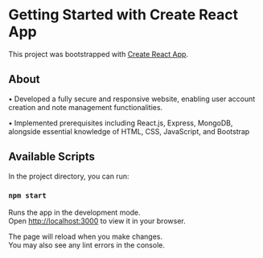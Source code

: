 # Getting Started with Create React App

This project was bootstrapped with [Create React App](https://github.com/facebook/create-react-app).

## About
• Developed a fully secure and responsive website, enabling user account creation and note
  management functionalities.
  
• Implemented prerequisites including React.js, Express, MongoDB, alongside essential
  knowledge of HTML, CSS, JavaScript, and Bootstrap

## Available Scripts

In the project directory, you can run:

### `npm start`

Runs the app in the development mode.\
Open [http://localhost:3000](http://localhost:3000) to view it in your browser.

The page will reload when you make changes.\
You may also see any lint errors in the console.






